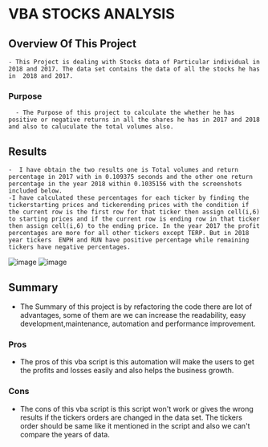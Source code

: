 # VBA STOCKS ANALYSIS

## Overview Of This Project
    - This Project is dealing with Stocks data of Particular individual in 2018 and 2017. The data set contains the data of all the stocks he has in  2018 and 2017.

### Purpose 
      - The Purpose of this project to calculate the whether he has positive or negative returns in all the shares he has in 2017 and 2018 and also to caluculate the total volumes also.

## Results
    
    -  I have obtain the two results one is Total volumes and return percentage in 2017 with in 0.109375 seconds and the other one return percentage in the year 2018 within 0.1035156 with the screenshots included below.
    -I have calculated these percentages for each ticker by finding the tickerstarting prices and tickerending prices with the condition if the current row is the first row for that ticker then assign cell(i,6) to starting prices and if the current row is ending row in that ticker then assign cell(i,6) to the ending price. In the year 2017 the profit percentages are more for all other tickers except TERP. But in 2018 year tickers  ENPH and RUN have positive percentage while remaining tickers have negative percentages. 

![image](https://user-images.githubusercontent.com/86328230/124404391-56be9080-dd00-11eb-9ba5-efd068a38786.png)
![image](https://user-images.githubusercontent.com/86328230/124404449-92f1f100-dd00-11eb-8309-7c97f1d7af07.png)





## Summary
  - The Summary of this project is by refactoring the code there are lot of advantages, some of them are we can increase the readability, easy development,maintenance, automation and performance improvement.


  
### Pros
  - The pros of this vba script is this automation will make the users to get the profits and losses easily and also helps the business growth.

### Cons
  - The cons of this vba script is this script won't work or gives the wrong results if the tickers orders are changed in the data set. The tickers order should be same like it mentioned in the script and also we can't compare the years of data. 









